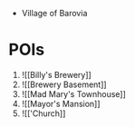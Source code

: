 - Village of Barovia

# POIs
1. ![[Billy's Brewery]]
2. ![[Brewery Basement]]
3. ![[Mad Mary's Townhouse]]
4. ![[Mayor's Mansion]]
5. ![['Church]]
